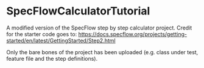 # SpecFlowCalculatorTutorial
A modified version of the SpecFlow step by step calculator project. Credit for the starter code goes to: 
https://docs.specflow.org/projects/getting-started/en/latest/GettingStarted/Step2.html

Only the bare bones of the project has been uploaded (e.g. class under test, feature file and the step definitions). 

